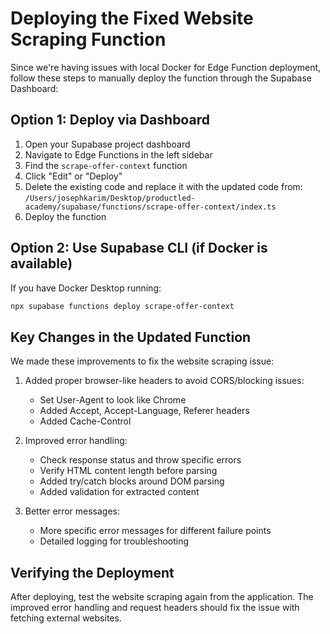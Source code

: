 # Deploying the Fixed Website Scraping Function

Since we're having issues with local Docker for Edge Function deployment, follow these steps to manually deploy the function through the Supabase Dashboard:

## Option 1: Deploy via Dashboard

1. Open your Supabase project dashboard
2. Navigate to Edge Functions in the left sidebar
3. Find the `scrape-offer-context` function
4. Click "Edit" or "Deploy"
5. Delete the existing code and replace it with the updated code from:
   `/Users/josephkarim/Desktop/productled-academy/supabase/functions/scrape-offer-context/index.ts`
6. Deploy the function

## Option 2: Use Supabase CLI (if Docker is available)

If you have Docker Desktop running:

```bash
npx supabase functions deploy scrape-offer-context
```

## Key Changes in the Updated Function

We made these improvements to fix the website scraping issue:

1. Added proper browser-like headers to avoid CORS/blocking issues:
   - Set User-Agent to look like Chrome
   - Added Accept, Accept-Language, Referer headers
   - Added Cache-Control

2. Improved error handling:
   - Check response status and throw specific errors
   - Verify HTML content length before parsing
   - Added try/catch blocks around DOM parsing
   - Added validation for extracted content

3. Better error messages:
   - More specific error messages for different failure points
   - Detailed logging for troubleshooting

## Verifying the Deployment

After deploying, test the website scraping again from the application. The improved error handling and request headers should fix the issue with fetching external websites. 
